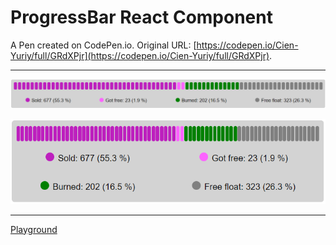# ProgressBar React Component

A Pen created on CodePen.io. Original URL: [https://codepen.io/Cien-Yuriy/full/GRdXPjr](https://codepen.io/Cien-Yuriy/full/GRdXPjr).

---

![demo](https://github.com/Cien-Yuriy/ProgressBar-Component/blob/main/images/demo.png)

![demo mobile](https://github.com/Cien-Yuriy/ProgressBar-Component/blob/main/images/demo-mobile.png)

---
[Playground](https://cien-yuriy.github.io/ProgressBar-Component/dist/index.html)
